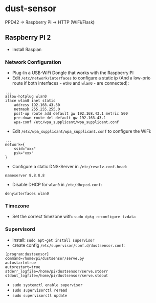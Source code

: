 # dust-sensor
PPD42 -> Raspberry Pi -> HTTP (WiFi/Flask)

## Raspberry PI 2
- Install Raspian

### Network Configuration
- Plug-In a USB-WiFi Dongle that works with the Raspberry PI
- Edit `/etc/network/interfaces` to configure a static ip (And a low-prio route if both interfaces - `eth0` and `wlan0` - are connected):

```
...
allow-hotplug wlan0
iface wlan0 inet static
    address 192.168.43.50
    netmask 255.255.255.0
    post-up route add default gw 192.168.43.1 metric 500
    pre-down route del default gw 192.168.43.1
    wpa-conf /etc/wpa_supplicant/wpa_supplicant.conf
```

- Edit `/etc/wpa_supplicant/wpa_supplicant.conf` to configure the WiFi:

```
...
network={
    ssid="xxx"
    psk="xxx"
}
```

- Configure a static DNS-Server in `/etc/resolv.conf.head`:

```
nameserver 8.8.8.8
```

- Disable DHCP for `wlan0` in `/etc/dhcpcd.conf`:

```
denyinterfaces wlan0
```
### Timezone
- Set the correct timezone with: `sudo dpkg-reconfigure tzdata`

### Supervisord
- Install: `sudo apt-get install supervisor`
- create config `/etc/supervisor/conf.d/dustsensor.conf`:

```
[program:dustsensor]
command=/home/pi/dustsensor/serve.py
autostart=true
autorestart=true
stderr_logfile=/home/pi/dustsensor/serve.stderr
stdout_logfile=/home/pi/dustsensor/serve.stdout
```
- `sudo systemctl enable supervisor`
- `sudo supervisorctl reread`
- `sudo supervisorctl update`
